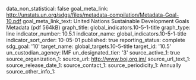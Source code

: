 data_non_statistical: false
goal_meta_link: http://unstats.un.org/sdgs/files/metadata-compilation/Metadata-Goal-10.pdf
goal_meta_link_text: United Nations Sustainable Development Goals Metadata (pdf 564kB)
graph_title: global_indicators.10-5-1-title
graph_type: line
indicator_number: 10.5.1
indicator_name: global_indicators.10-5-1-title
indicator_sort_order: 10-05-01
published: true
reporting_status: complete
sdg_goal: '10'
target_name: global_targets.10-5-title
target_id: '10.5'
un_custodian_agency: IMF
un_designated_tier: '3'
source_active_1: true
source_organization_1: 
source_url: http://www.boj.org.jm/
source_url_text_1: 
source_release_date_1: 
source_contact_1: 
source_periodicity_1: Annually
source_other_info_1: 